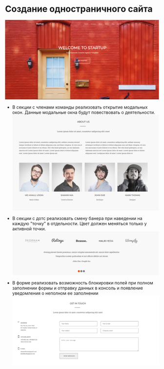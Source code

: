 # Создание одностраничного сайта

![Image1](https://github.com/STALKSA/LandingPage/raw/main/img/описание.png)

* В секции с членами команды реализовать открытие модальных окон. Данные модальные окна будут повествовать о деятельности. 
![Image2](https://github.com/STALKSA/LandingPage/raw/main/img/описание2.png)

* В секции с дотс реализовать смену банера при наведении на каждую "точку" в отдельности. Цвет должен меняться только у активной точки.
![Image3](https://github.com/STALKSA/LandingPage/raw/main/img/описание3.png)

* В форме реализовать возможность блокировки полей при полном заполнении формы и отправку данных в консоль и появление уведомления о неполном ее заполнении
![Image4](https://github.com/STALKSA/LandingPage/raw/main/img/описание4.png)
